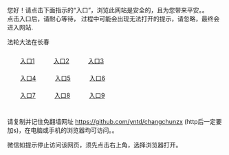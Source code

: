 您好！请点击下面指示的“入口”，浏览此网站是安全的，且为您带来平安。。 <br/>
点击入口后，请耐心等待， 过程中可能会出现无法打开的提示，请忽略，最终会进入网站. </br>

法轮大法在长春<br/>
<div style="padding:10px"><a style="margin:20px" target="_blank" href="https://duw8m4fzjxiay.cloudfront.net/2Qpsp?cvizglv" id="ccLink1" rel="nofollow">入口1</a> <a target="_blank" style="margin:20px" href="https://d1l8zpo46j331v.cloudfront.net/2Qpsp?iqstw" id="ccLink2" rel="nofollow">入口2</a> <a style="margin:20px" target="_blank" href="https://d3t34ourr50bnj.cloudfront.net/2Qpsp?gdokpduq" id="ccLink3" rel="nofollow">入口3</a></div>

<div style="padding:10px" ><a style="margin:20px" target="_blank" href="https://duw8m4fzjxiay.cloudfront.net/2Qpsp?cvizglv" id="ccLink4" rel="nofollow">入口4</a> <a style="margin:20px" href="https://d1l8zpo46j331v.cloudfront.net/2Qpsp?iqstw" target="_blank" id="ccLink5" rel="nofollow">入口5</a> <a style="margin:20px" href="https://d3t34ourr50bnj.cloudfront.net/2Qpsp?gdokpduq" target="_blank" id="ccLink6" rel="nofollow">入口6</a></div>

<div style="padding:10px"><a style="margin:20px" target="_blank" href="https://duw8m4fzjxiay.cloudfront.net/2Qpsp?cvizglv" id="ccLink7" rel="nofollow">入口7</a> <a style="margin:20px" href="https://d1l8zpo46j331v.cloudfront.net/2Qpsp?iqstw" target="_blank" id="ccLink8" rel="nofollow">入口8</a> <a style="margin:20px" target="_blank" href="https://d3t34ourr50bnj.cloudfront.net/2Qpsp?gdokpduq" id="ccLink9" rel="nofollow">入口9</a></div>

<br/>



请复制并记住免翻墙网址 https://github.com/yntd/changchunzx (http后一定要加s)，在电脑或手机的浏览器均可访问。。<br/>

微信如提示停止访问该网页，须先点击右上角，选择浏览器打开。
